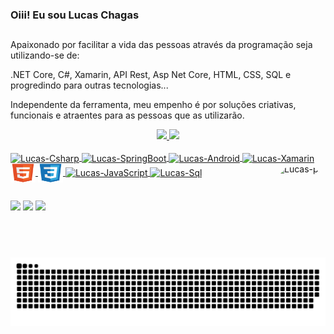 ### Oiii! Eu sou Lucas Chagas
 
 
 ##
 
Apaixonado por facilitar a vida das pessoas através da programação seja utilizando-se de:

.NET Core, C#, Xamarin, API Rest, Asp Net Core, HTML, CSS, SQL e progredindo para outras tecnologias...

Independente da ferramenta, meu empenho é por soluções criativas, funcionais e atraentes para as pessoas que as utilizarão.



<div align="center">
  <a href="https://github.com/lucaschagas550">
  <img height="180em" src="https://github-readme-stats.vercel.app/api?username=lucaschagas550&show_icons=true&theme=dark&include_all_commits=true&count_private=true"/>
  <img height="180em" src="https://github-readme-stats.vercel.app/api/top-langs/?username=lucaschagas550&layout=compact&langs_count=7&theme=dark"/>
</div>
<div style="display: inline_block"><br>
  <img align="center" alt="Lucas-Csharp" height="30" width="40" src="https://cdn.jsdelivr.net/gh/devicons/devicon/icons/dotnetcore/dotnetcore-original.svg">
  <img align="center" alt="Lucas-SpringBoot" height="30" width="40" src="https://cdn.jsdelivr.net/gh/devicons/devicon/icons/spring/spring-original.svg">
  <img align="center" alt="Lucas-Android" height="30" width="40" src="https://cdn.jsdelivr.net/gh/devicons/devicon/icons/android/android-original.svg">
  <img align="center" alt="Lucas-Xamarin" height="30" width="40" src="https://cdn.jsdelivr.net/gh/devicons/devicon/icons/xamarin/xamarin-original.svg">
  <img align="center" alt="Lucas-HTML" height="30" width="40" src="https://raw.githubusercontent.com/devicons/devicon/master/icons/html5/html5-original.svg">
  <img align="center" alt="Lucas-CSS" height="30" width="40" src="https://raw.githubusercontent.com/devicons/devicon/master/icons/css3/css3-original.svg">
  <img align="center" alt="Lucas-JavaScript" height="30" width="40" src="https://cdn.jsdelivr.net/gh/devicons/devicon/icons/javascript/javascript-original.svg">
  <img align="center" alt="Lucas-Sql" height="30" width="40" src="https://cdn.jsdelivr.net/gh/devicons/devicon/icons/mysql/mysql-original.svg">
  <img align="right" alt="Lucas-pic" height="150" style="border-radius:50px;" src="https://media.discordapp.net/attachments/866661844680704021/902321381901991987/download20211001192240.png">
</div>
  
  ##
  
  <div> 
  <a href="https://www.instagram.com/__lucasandrade98/" target="_blank"><img src="https://img.shields.io/badge/-Instagram-%23E4405F?style=for-the-badge&logo=instagram&logoColor=white" target="_blank"></a>
  <a href = "mailto:lucasandrade595@gmail.com"><img src="https://img.shields.io/badge/-Gmail-%23333?style=for-the-badge&logo=gmail&logoColor=white" target="_blank"></a>
  <a href="https://www.linkedin.com/in/lucas-chagas-40624a163/" target="_blank"><img src="https://img.shields.io/badge/-LinkedIn-%230077B5?style=for-the-badge&logo=linkedin&logoColor=white" target="_blank"></a> 
 
  ![Snake animation](https://github.com/lucaschagas550/lucaschagas550/blob/output/github-contribution-grid-snake.svg)
 
</div>
